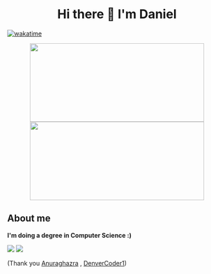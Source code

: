 <h1 align="center">Hi there 👋 I'm Daniel</h1>

[![wakatime](https://wakatime.com/badge/user/d51f58e2-1cfa-4837-ad2c-2cb3411fb814.svg)](https://wakatime.com/@d51f58e2-1cfa-4837-ad2c-2cb3411fb814)

<p align="center">
 
  <img height="180em" src="https://github-readme-stats.vercel.app/api?username=dtisoy&show_icons=true&hide_border=true&count_private=true&include_all_commits=true&theme=prussian&hide_stars=false" width = 400 />
   <img height="180em" src = "https://github-readme-streak-stats.herokuapp.com?user=dtisoy&theme=prussian&hide_border=true" width = 400>
</p>
 
 
 ## About me
 **I'm doing a degree in Computer Science :)**
 
<img src="https://github-readme-stats.vercel.app/api/top-langs/?username=dtisoy&layout=compact&theme=tokyonight&hide_border=true&card_width=450" />

<img src="https://github-readme-stats.vercel.app/api/wakatime?username=dtisoy&theme=tokyonight&hide_border=true&card_width=450" />


(Thank you <a target="_blank" href="https://github.com/anuraghazra/github-readme-stats">Anuraghazra</a> , <a target="_blank" href="https://github.com/DenverCoder1/github-readme-streak-stats">DenverCoder1</a>)
